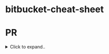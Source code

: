 # bitbucket-cheat-sheet

# PR

<details><summary>Click to expand..</summary>

## Bitbucket - Syntax-Highlighting für Pull-Requests aktivieren

1. Gehe zu [Bitbucket Account Settings](https://bitbucket.org/account/settings/features/).
2. Scrolle nach unten zu "Labs".
3. Aktiviere die Option "Syntax Highlighting for Pull Requests" unter den verfügbaren Labs-Features.

Damit werden Diffs in Pull-Requests mit Syntax-Highlighting angezeigt, was das Lesen von Codeunterschieden vereinfacht.

</details>
